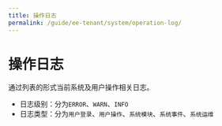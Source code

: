 ```yaml
---
title: 操作日志
permalink: /guide/ee-tenant/system/operation-log/
---
```


# 操作日志

通过列表的形式当前系统及用户操作相关日志。
- 日志级别：分为`ERROR`、`WARN`、`INFO`
- 日志类型：分为`用户登录`、`用户操作`、`系统模块`、`系统事件`、`系统运维`


